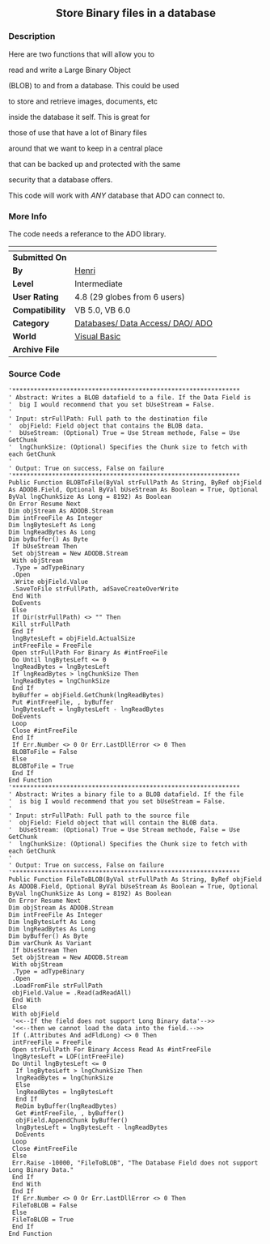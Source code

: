 ﻿<div align="center">

## Store Binary files in a database


</div>

### Description

Here are two functions that will allow you to

read and write a Large Binary Object

(BLOB) to and from a database. This could be used

to store and retrieve images, documents, etc

inside the database it self. This is great for

those of use that have a lot of Binary files

around that we want to keep in a central place

that can be backed up and protected with the same

security that a database offers.

This code will work with *ANY* database that ADO can connect to.
 
### More Info
 
The code needs a referance to the ADO library.


<span>             |<span>
---                |---
**Submitted On**   |
**By**             |[Henri](https://github.com/Planet-Source-Code/PSCIndex/blob/master/ByAuthor/henri.md)
**Level**          |Intermediate
**User Rating**    |4.8 (29 globes from 6 users)
**Compatibility**  |VB 5\.0, VB 6\.0
**Category**       |[Databases/ Data Access/ DAO/ ADO](https://github.com/Planet-Source-Code/PSCIndex/blob/master/ByCategory/databases-data-access-dao-ado__1-6.md)
**World**          |[Visual Basic](https://github.com/Planet-Source-Code/PSCIndex/blob/master/ByWorld/visual-basic.md)
**Archive File**   |[](https://github.com/Planet-Source-Code/henri-store-binary-files-in-a-database__1-24907/archive/master.zip)





### Source Code

```
'***************************************************************
' Abstract: Writes a BLOB datafield to a file. If the Data Field is
'  big I would recommend that you set bUseStream = False.
'
' Input: strFullPath: Full path to the destination file
'  objField: Field object that contains the BLOB data.
'  bUseStream: (Optional) True = Use Stream methode, False = Use GetChunk
'  lngChunkSize: (Optional) Specifies the Chunk size to fetch with each GetChunk
'
' Output: True on success, False on failure
'***************************************************************
Public Function BLOBToFile(ByVal strFullPath As String, ByRef objField As ADODB.Field, Optional ByVal bUseStream As Boolean = True, Optional ByVal lngChunkSize As Long = 8192) As Boolean
On Error Resume Next
Dim objStream As ADODB.Stream
Dim intFreeFile As Integer
Dim lngBytesLeft As Long
Dim lngReadBytes As Long
Dim byBuffer() As Byte
 If bUseStream Then
 Set objStream = New ADODB.Stream
 With objStream
 .Type = adTypeBinary
 .Open
 .Write objField.Value
 .SaveToFile strFullPath, adSaveCreateOverWrite
 End With
 DoEvents
 Else
 If Dir(strFullPath) <> "" Then
 Kill strFullPath
 End If
 lngBytesLeft = objField.ActualSize
 intFreeFile = FreeFile
 Open strFullPath For Binary As #intFreeFile
 Do Until lngBytesLeft <= 0
 lngReadBytes = lngBytesLeft
 If lngReadBytes > lngChunkSize Then
 lngReadBytes = lngChunkSize
 End If
 byBuffer = objField.GetChunk(lngReadBytes)
 Put #intFreeFile, , byBuffer
 lngBytesLeft = lngBytesLeft - lngReadBytes
 DoEvents
 Loop
 Close #intFreeFile
 End If
 If Err.Number <> 0 Or Err.LastDllError <> 0 Then
 BLOBToFile = False
 Else
 BLOBToFile = True
 End If
End Function
'***************************************************************
' Abstract: Writes a binary file to a BLOB datafield. If the file
'  is big I would recommend that you set bUseStream = False.
'
' Input: strFullPath: Full path to the source file
'  objField: Field object that will contain the BLOB data.
'  bUseStream: (Optional) True = Use Stream methode, False = Use GetChunk
'  lngChunkSize: (Optional) Specifies the Chunk size to fetch with each GetChunk
'
' Output: True on success, False on failure
'***************************************************************
Public Function FileToBLOB(ByVal strFullPath As String, ByRef objField As ADODB.Field, Optional ByVal bUseStream As Boolean = True, Optional ByVal lngChunkSize As Long = 8192) As Boolean
On Error Resume Next
Dim objStream As ADODB.Stream
Dim intFreeFile As Integer
Dim lngBytesLeft As Long
Dim lngReadBytes As Long
Dim byBuffer() As Byte
Dim varChunk As Variant
 If bUseStream Then
 Set objStream = New ADODB.Stream
 With objStream
 .Type = adTypeBinary
 .Open
 .LoadFromFile strFullPath
 objField.Value = .Read(adReadAll)
 End With
 Else
 With objField
 '<<--If the field does not support Long Binary data'-->>
 '<<--then we cannot load the data into the field.-->>
 If (.Attributes And adFldLong) <> 0 Then
 intFreeFile = FreeFile
 Open strFullPath For Binary Access Read As #intFreeFile
 lngBytesLeft = LOF(intFreeFile)
 Do Until lngBytesLeft <= 0
  If lngBytesLeft > lngChunkSize Then
  lngReadBytes = lngChunkSize
  Else
  lngReadBytes = lngBytesLeft
  End If
  ReDim byBuffer(lngReadBytes)
  Get #intFreeFile, , byBuffer()
  objField.AppendChunk byBuffer()
  lngBytesLeft = lngBytesLeft - lngReadBytes
  DoEvents
 Loop
 Close #intFreeFile
 Else
 Err.Raise -10000, "FileToBLOB", "The Database Field does not support Long Binary Data."
 End If
 End With
 End If
 If Err.Number <> 0 Or Err.LastDllError <> 0 Then
 FileToBLOB = False
 Else
 FileToBLOB = True
 End If
End Function
```

